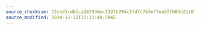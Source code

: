 ```yaml
---
source_checksum: 72ccd1cdb1ca24593dec1327b294c1fd7c763e77ea5ffb03d211079e79f4ef07
source_modified: 2024-12-12T21:11:49.594Z
---
```


